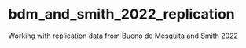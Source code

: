 # bdm_and_smith_2022_replication
Working with replication data from Bueno de Mesquita and Smith 2022
